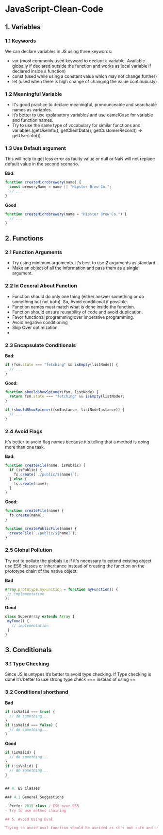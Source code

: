 # JavaScript-Clean-Code

## 1. Variables

### 1.1 Keywords

We can declare variables in JS using three keywords:
- var (most commonly used keyword to declare a variable. Available globally if declared outside the function and works as local variable if declared inside a function)
- const (used while using a constant value which may not change further)
- let (used when there is high change of changing the value continuously)

### 1.2 Meaningful Variable

- It's good practice to declare meaningful, pronounceable and searchable names as variables. 
- It’s better to use explanatory variables and use camelCase for variable and function names.
- Try to use the same type of vocabulary for similar functions and variables.(getUseInfo(), getClientData(), getCustomerRecord() => getUserInfo())

### 1.3 Use Default argument 

This will help to get less error as faulty value or null or NaN will not replace default value in the second scenario.

**Bad:**

```javascript
function createMicrobrewery(name) {
  const breweryName = name || "Hipster Brew Co.";
  // ...
}
```

**Good**

```javascript
function createMicrobrewery(name = "Hipster Brew Co.") {
  // ...
}
```

## 2. Functions

### 2.1 Function Arguments

- Try using minimum arguments. It’s best to use 2 arguments as standard. 
- Make an object of all the information and pass them as a single argument.

### 2.2 In General About Function

- Function should do only one thing (either answer something or do something but not both). So, Avoid conditional if possible.
- Function names must match what is done inside the function.
- Function should ensure reusability of code and avoid duplication.
- Favor functional programming over imperative programming.
- Avoid negative conditioning
- Skip Over optimization.
- 

### 2.3 Encapsulate Conditionals
**Bad:**
```javascript
if (fsm.state === "fetching" && isEmpty(listNode)) {
  // ...
}
```
**Good:**
```javascript
function shouldShowSpinner(fsm, listNode) {
  return fsm.state === "fetching" && isEmpty(listNode);
}

if (shouldShowSpinner(fsmInstance, listNodeInstance)) {
  // ...
}
```

### 2.4 Avoid Flags

It's better to avoid flag names because it's telling that a method is doing more than one task.

**Bad:**
```javascript
function createFile(name, isPublic) {
  if (isPublic) {
    fs.create(`./public/${name}`);
  } else {
    fs.create(name);
  }
}
```
**Good:**
```javascript
function createFile(name) {
  fs.create(name);
}

function createPublicFile(name) {
  createFile(`./public/${name}`);
}
```

### 2.5 Global Pollution

Try not to pollute the globals i.e if it's necessary to extend existing object use ES6 classes or inheritance instead of creating the function on the prototype chain of the native object.

**Bad**
```javascript
Array.prototype.myFunction = function myFunction() {
 // implementation
};
```

**Good**
```javascript
class SuperArray extends Array {
 myFunc() {
   // implementation
 }
}
```


## 3. Conditionals

### 3.1 Type Checking

Since JS is untypes it’s better to avoid type checking. If Type checking is done it’s better to use strong type check === instead of using ==

### 3.2 Conditional shorthand

**Bad**
```javascript
if (isValid === true) {
  // do something...
}
if (isValid === false) {
  // do something...
}
```

**Good**
```javascript
if (isValid) {
  // do something...
}
if (!isValid) {
  // do something...
}
``

## 4. ES Classes

### 4.1 General Suggestions 

- Prefer 2015 class / ES6 over ES5
- Try to use method chaining

## 5. Avoid Using Eval

Trying to avoid eval function should be avoided as it's not safe and it opens a potential thread vector for miscellaneous programmers.
